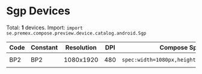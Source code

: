 # Sgp Devices

Total: **1** devices. Import: `import se.premex.compose.preview.device.catalog.android.Sgp`

| Code | Constant | Resolution | DPI | Compose Spec | Preview Usage |
|------|----------|------------|-----|-------------|---------------|
| BP2 | BP2 | 1080x1920 | 480 | `spec:width=1080px,height=1920px,dpi=480` | `@Preview(device = Sgp.BP2)` |

<!-- Generated automatically. Do not edit manually. -->
